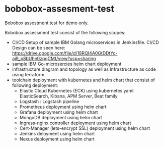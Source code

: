 # bobobox-assesment-test
Bobobox assestment test for demo only.

Bobobox assessment test consist of the following scopes:
- CI/CD Setup of sample IBM Golang microservices in Jenkinsfile. CI/CD Design can be seen here: https://drive.google.com/file/d/18RQI4A0GtDDtYc-aj9_p8bUhe0zpqCMt/view?usp=sharing
- sample IBM Go-microsercies helm chart deployment
- infrastructure diagram and topology as well as Infrastructure as code using terraform
- toolchain deployment with kubernetes and helm chart that consist of following deployment:
  - Elastic Cloud Kubernetes (ECK) using kubernetes yaml: ElasticSearch, Kibana, APM Server, Beat family
  - Logstash : Logstash pipeline
  - Prometheus deployment using helm chart
  - Grafana deployment using helm chart
  - MongoDB deployment using helm chart
  - Ingress-nginx controller deployment using helm chart
  - Cert-Manager (lets-encrypt SSL) deployment using helm chart
  - Jenkins deloyment using helm chart
  - Nexus deployment using helm chart


 


